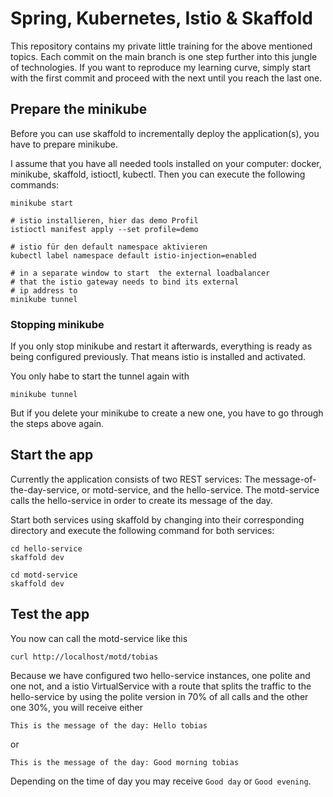 # Spring, Kubernetes, Istio & Skaffold
This repository contains my private little training for the above mentioned topics. Each commit on the main branch is one step further into this jungle of technologies. If you want to reproduce my learning curve, simply start with the first commit and proceed with the next until you reach the last one.

## Prepare the minikube
Before you can use skaffold to incrementally deploy the application(s), you have to prepare minikube. 

I assume that you have all needed tools installed on your computer: docker, minikube, skaffold, istioctl, kubectl. Then you can execute the following commands:

    minikube start

    # istio installieren, hier das demo Profil
    istioctl manifest apply --set profile=demo

    # istio für den default namespace aktivieren
    kubectl label namespace default istio-injection=enabled

    # in a separate window to start  the external loadbalancer
    # that the istio gateway needs to bind its external
    # ip address to
    minikube tunnel

### Stopping minikube
If you only stop minikube and restart it afterwards, everything is ready as being configured previously. That means istio is installed and activated.

You only habe to start the tunnel again with

    minikube tunnel

But if you delete your minikube to create a new one, you have to go through the steps above again.

## Start the app
Currently the application consists of two REST services: The message-of-the-day-service, or motd-service, and the hello-service. The motd-service calls the hello-service in order to create its message of the day.

Start both services using skaffold by changing into their corresponding directory and execute the following command for both services:

    cd hello-service
    skaffold dev

    cd motd-service
    skaffold dev

## Test the app
You now can call the motd-service like this

    curl http://localhost/motd/tobias

Because we have configured two hello-service instances, one polite and one not, and a istio VirtualService with a route that splits the traffic to the hello-service by using the polite version in 70% of all calls and the other one 30%, you will receive either

    This is the message of the day: Hello tobias

or

    This is the message of the day: Good morning tobias

Depending on the time of day you may receive ```Good day``` or ```Good evening```.

